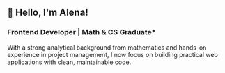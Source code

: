 ## 👋 Hello, I'm Alena!


### **Frontend Developer | Math & CS Graduate***

With a strong analytical background from mathematics and hands-on experience in project management, I now focus on building practical web applications with clean, maintainable code.
<!--
**morven2018/morven2018** is a ✨ _special_ ✨ repository because its `README.md` (this file) appears on your GitHub profile.

Here are some ideas to get you started:

- 🔭 I’m currently working on ...
- 🌱 I’m currently learning ...
- 👯 I’m looking to collaborate on ...
- 🤔 I’m looking for help with ...
- 💬 Ask me about ...
- 📫 How to reach me: ...
- 😄 Pronouns: ...
- ⚡ Fun fact: ...
-->
